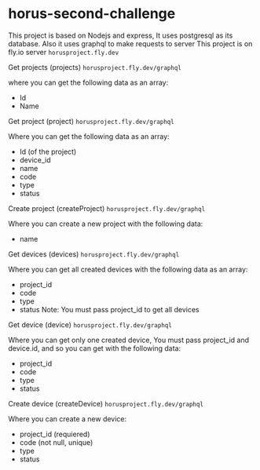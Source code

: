 # horus-second-challenge

This project is based on Nodejs and express, It uses postgresql as its database. Also it uses graphql to make requests to server
This project is on fly.io server `horusproject.fly.dev`


Get projects (projects) `horusproject.fly.dev/graphql`

where you can get the following data as an array:
* Id
* Name


Get project (project) `horusproject.fly.dev/graphql`

Where you can get the following data as an array:
* Id (of the project)
* device_id
* name
* code
* type
* status


Create project (createProject) `horusproject.fly.dev/graphql`

Where you can create a new project with the following data:
* name 


Get devices (devices) `horusproject.fly.dev/graphql`

Where you can get all created devices with the following data as an array:
* project_id
* code
* type
* status
Note: You must pass project_id to get all devices


Get device (device) `horusproject.fly.dev/graphql`

Where you can get only one created device, You must pass project_id and device.id, and so you can get with the following data:
* project_id
* code
* type
* status


Create device (createDevice) `horusproject.fly.dev/graphql`

Where you can create a new device:
* project_id (requiered)
* code (not null, unique)
* type
* status
